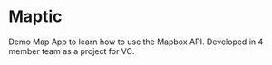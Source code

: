 # Maptic
Demo Map App to learn how to use the Mapbox API.
Developed in 4 member team as a project for VC.
